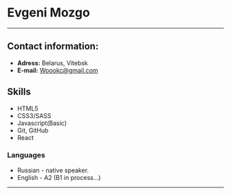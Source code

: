 # Evgeni Mozgo

---

## Contact information:

-   **Adress:** Belarus, Vitebsk
-   **E-mail:** Woookc@gmail.com

## Skills

-   HTML5
-   CSS3/SASS
-   Javascript(Basic)
-   Git, GitHub
-   React

### Languages

-   Russian - native speaker.
-   English - A2 (B1 in process…)

---

